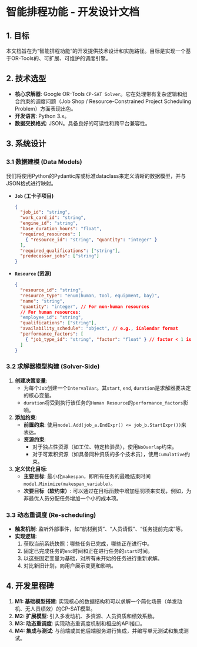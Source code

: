# 智能排程功能 - 开发设计文档

## 1. 目标

本文档旨在为“智能排程功能”的开发提供技术设计和实施路径。目标是实现一个基于OR-Tools的、可扩展、可维护的调度引擎。

## 2. 技术选型

- **核心求解器**: Google OR-Tools `CP-SAT Solver`。它在处理带有复杂逻辑和组合约束的调度问题（Job Shop / Resource-Constrained Project Scheduling Problem）方面表现出色。
- **开发语言**: Python 3.x。
- **数据交换格式**: JSON。具备良好的可读性和跨平台兼容性。

## 3. 系统设计

### 3.1 数据建模 (Data Models)

我们将使用Python的Pydantic库或标准dataclass来定义清晰的数据模型，并与JSON格式进行映射。

- **`Job` (工卡子项目)**
  ```json
  {
    "job_id": "string",
    "work_card_id": "string",
    "engine_id": "string",
    "base_duration_hours": "float",
    "required_resources": [
      { "resource_id": "string", "quantity": "integer" }
    ],
    "required_qualifications": ["string"],
    "predecessor_jobs": ["string"]
  }
  ```

- **`Resource` (资源)**
  ```json
  {
    "resource_id": "string",
    "resource_type": "enum(human, tool, equipment, bay)",
    "name": "string",
    "quantity": "integer", // For non-human resources
    // For human resources:
    "employee_id": "string",
    "qualifications": ["string"],
    "availability_schedule": "object", // e.g., iCalendar format
    "performance_factors": [
      { "job_type_id": "string", "factor": "float" } // factor < 1 is faster
    ]
  }
  ```

### 3.2 求解器模型构建 (Solver-Side)

1.  **创建决策变量**: 
    - 为每个`Job`创建一个`IntervalVar`。其`start`, `end`, `duration`是求解器要决定的核心变量。
    - `duration`将受到执行该任务的`Human Resource`的`performance_factors`影响。
2.  **添加约束**:
    - **前置约束**: 使用`model.Add(job_a.EndExpr() <= job_b.StartExpr())`来表达。
    - **资源约束**: 
        - 对于独占性资源（如工位、特定检验员），使用`NoOverlap`约束。
        - 对于可累积资源（如具备同种资质的多个技术员），使用`Cumulative`约束。
3.  **定义优化目标**: 
    - **主要目标**: 最小化`makespan`，即所有任务的最晚结束时间 `model.Minimize(makespan_variable)`。
    - **次要目标（软约束）**: 可以通过在目标函数中增加惩罚项来实现，例如，为非最优人员分配任务增加一个小的成本项。

### 3.3 动态重调度 (Re-scheduling)

- **触发机制**: 监听外部事件，如“航材到货”、“人员请假”、“任务提前完成”等。
- **实现逻辑**: 
  1. 获取当前系统快照：哪些任务已完成，哪些正在进行中。
  2. 固定已完成任务的`end`时间和正在进行任务的`start`时间。
  3. 以这些固定变量为基础，对所有未开始的任务进行重新求解。
  4. 对比新旧计划，向用户展示变更和影响。

## 4. 开发里程碑

1.  **M1: 基础模型搭建**: 实现核心的数据结构和可以求解一个简化场景（单发动机、无人员绩效）的CP-SAT模型。
2.  **M2: 扩展模型**: 引入多发动机、多资源、人员资质和绩效系数。
3.  **M3: 动态重调度**: 实现动态重调度机制和相应的API接口。
4.  **M4: 集成与测试**: 与前端或其他后端服务进行集成，并编写单元测试和集成测试。
